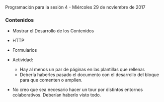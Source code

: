 Programación para la sesión 4 - Miércoles 29 de noviembre de 2017
### Contenidos
- Mostrar el Desarrollo de los Contenidos

- HTTP
- Formularios

- Actividad:
  - Hay al menos un par de páginas en las plantillas que rellenar.
  - Debería haberles pasado el documento con el desarrollo del bloque para que comenten o amplíen.

- No creo que sea necesario hacer un tour por distintos entornos colaborativos. Deberían haberlo visto todo.

